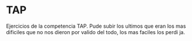 # TAP
Ejercicios de la competencia TAP.
Pude subir los ultimos que eran los mas dificiles que no nos dieron por valido del todo, los mas faciles los perdi ja.
